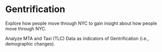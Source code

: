 # Gentrification
Explore how people move through NYC to gain insight about how people move through NYC.

Analyze MTA and Taxi (TLC) Data as indicators of Gentrification (i.e., demographic changes).
